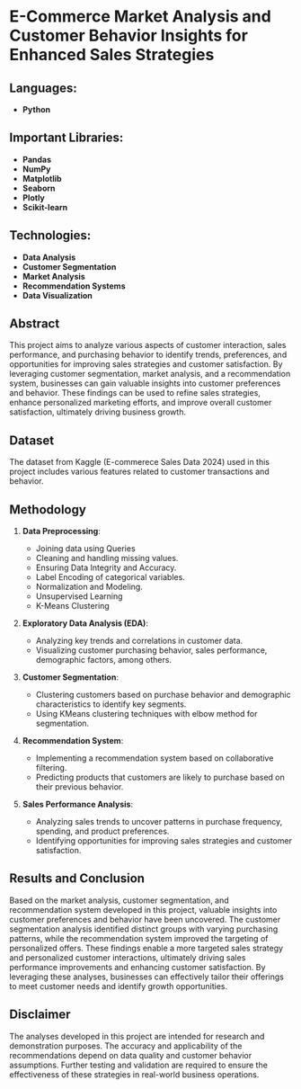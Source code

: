 # E-Commerce Market Analysis and Customer Behavior Insights for Enhanced Sales Strategies

## Languages:
- **Python**

## Important Libraries:
- **Pandas**
- **NumPy**
- **Matplotlib**
- **Seaborn**
- **Plotly**
- **Scikit-learn**

## Technologies:
- **Data Analysis**
- **Customer Segmentation**
- **Market Analysis**
- **Recommendation Systems**
- **Data Visualization**

## Abstract
This project aims to analyze various aspects of customer interaction, sales performance, and purchasing behavior to identify trends, preferences, and opportunities for improving sales strategies and customer satisfaction. By leveraging customer segmentation, market analysis, and a recommendation system, businesses can gain valuable insights into customer preferences and behavior. These findings can be used to refine sales strategies, enhance personalized marketing efforts, and improve overall customer satisfaction, ultimately driving business growth.

## Dataset
The dataset from Kaggle (E-commerece Sales Data 2024) used in this project includes various features related to customer transactions and behavior.

## Methodology
1. **Data Preprocessing**: 
   - Joining data using Queries
   - Cleaning and handling missing values.
   - Ensuring Data Integrity and Accuracy.
   - Label Encoding of categorical variables.
   - Normalization and Modeling.
   - Unsupervised Learning
   - K-Means Clustering

2. **Exploratory Data Analysis (EDA)**:
   - Analyzing key trends and correlations in customer data.
   - Visualizing customer purchasing behavior, sales performance, demographic factors, among others.

3. **Customer Segmentation**:
   - Clustering customers based on purchase behavior and demographic characteristics to identify key segments.
   - Using KMeans clustering techniques with elbow method for segmentation.

4. **Recommendation System**:
   - Implementing a recommendation system based on collaborative filtering.
   - Predicting products that customers are likely to purchase based on their previous behavior.

5. **Sales Performance Analysis**:
   - Analyzing sales trends to uncover patterns in purchase frequency, spending, and product preferences.
   - Identifying opportunities for improving sales strategies and customer satisfaction.

## Results and Conclusion
Based on the market analysis, customer segmentation, and recommendation system developed in this project, valuable insights into customer preferences and behavior have been uncovered. The customer segmentation analysis identified distinct groups with varying purchasing patterns, while the recommendation system improved the targeting of personalized offers. These findings enable a more targeted sales strategy and personalized customer interactions, ultimately driving sales performance improvements and enhancing customer satisfaction. By leveraging these analyses, businesses can effectively tailor their offerings to meet customer needs and identify growth opportunities.

## Disclaimer
The analyses developed in this project are intended for research and demonstration purposes. The accuracy and applicability of the recommendations depend on data quality and customer behavior assumptions. Further testing and validation are required to ensure the effectiveness of these strategies in real-world business operations.
